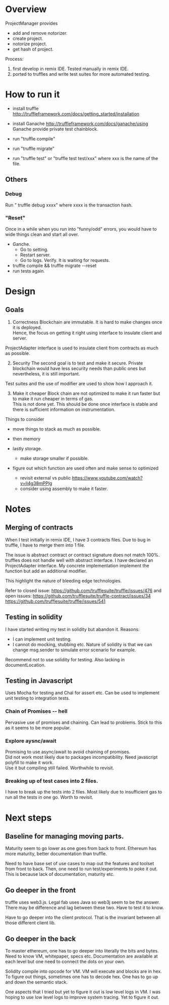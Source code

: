 # Overview
ProjectManager provides
- add and remove notorizer.
- create project.
- notorize project.
- get hash of project.

Process:
1) first develop in remix IDE. Tested manually in remix IDE.
2) ported to truffles and write test suites for more automated testing.

# How to run it
- install truffle
http://truffleframework.com/docs/getting_started/installation

- install Ganache
http://truffleframework.com/docs/ganache/using
Ganache provide private test chainblock.

- run "truffle compile"
- run "truffle migrate"
- run "truffle test" or "truffle test test/xxx" where xxx is the name of the file.

## Others

### Debug
Run " truffle debug xxxx" where xxxx is the transaction hash.  

### "Reset"
Once in a while when you run into "funny/odd" errors, you would have to wide things clean and start all over.
- Ganche.  
  - Go to setting.
  - Restart server.
  - Go to logs.  Verify.  It is waiting for requests.
- truffle compile && truffle migrate --reset
- run tests again.

# Design

## Goals

1) Correctness
Blockchain are immutable. It is hard to make changes once it is deployed.  
Hence, the focus on getting it right using interface to insulate client and server.

ProjectAdapter interface is used to insulate client from contracts as much as possible.  

2) Security
The second goal is to test and make it secure.  Private blockchain would have less security needs than public ones but nevertheless, it is still important.

Test suites and the use of modifier are used to show how I approach it.  

3) Make it cheaper
Block chain are not optimized to make it run faster but to make it run cheaper in terms of gas.  
This is not done yet.  This should be done once interface is stable and there is sufficient information on instrumentation.  

Things to consider
- move things to stack as much as possible.
- then memory
- lastly storage.
  - make storage smaller if possible.

- figure out which function are used often and make sense to optimized
  - revisit external vs public
  https://www.youtube.com/watch?v=Ii4g38mPPlg
  - consider using assembly to make it faster.

# Notes

## Merging of contracts
When I test initially in remix IDE, I have 3 contracts files.
Due to bug in truffle, I have to merge them into 1 file.

The issue is abstract contract or contract signature does not match 100%.
truffles does not handle well with abstract interface. I have declared an ProjectAdapter interface.  My concrete implementation implement the function but add an additional modifier.  

This highlight the nature of bleeding edge technologies.

Refer to closed issue:
https://github.com/trufflesuite/truffle/issues/476
and open issues:
https://github.com/trufflesuite/truffle-contract/issues/34
https://github.com/trufflesuite/truffle/issues/541

## Testing in solidity
I have started writing my test in solidity but abandon it.
Reasons:
- I can implement unit testing.
- I cannot do mocking, stubbing etc.  Nature of solidity is that we can change msg.sender to simulate error scenario for example.

Recommend not to use solidity for testing.
Also lacking in documentLocation.

## Testing in Javascript
Uses Mocha for testing and Chai for assert etc.
Can be used to implement unit testing to integration tests.

### Chain of Promises -- hell
Pervasive use of promises and chaining.  Can lead to problems.
Stick to this as it seems to be more popular.

### Explore aysnc/await
Promising to use async/await to avoid chaining of promises.  
Did not work most likely due to packages incompatibility.  Need javascript polyfill to make it work.  
Use it but compiling still failed.  Worthwhile to revisit.  

### Breaking up of test cases into 2 files.
I have to break up the tests into 2 files.  Most likely due to insufficient gas to run all the tests in one go.
Worth to revisit.  

# Next steps

## Baseline for managing moving parts.
Maturity seem to go lower as one goes from back to front.  Ethereum has more maturity, better documentation than truffle.  

Need to have base set of use cases to map out the features and toolset from front to back.
Then, one need to run test/experiments to poke it out.  This is because lack of documentation, maturity etc.  

## Go deeper in the front
truffle uses web3.js.  Legal fab uses Java so web3j seem to be the answer.  There may be difference and lag between these two.  Have to test it to know.  

Have to go deeper into the client protocol.  That is the invariant between all those different client lib.

## Go deeper in the back
To master ethereum, one has to go deeper into literally the bits and bytes.  Need to know VM, whitepaper, specs etc.
Documentation are available at each level but one need to connect the dots on your own.  

Solidity compile into opcode for VM.  VM will execute and blocks are in hex.  To figure out things, sometimes one has to decode hex.  One has to go up and down the semantic stack.  

One aspects that I tried but yet to figure it out is low level logs in VM.  I was hoping to use low level logs to improve system tracing.  Yet to figure it out.  
